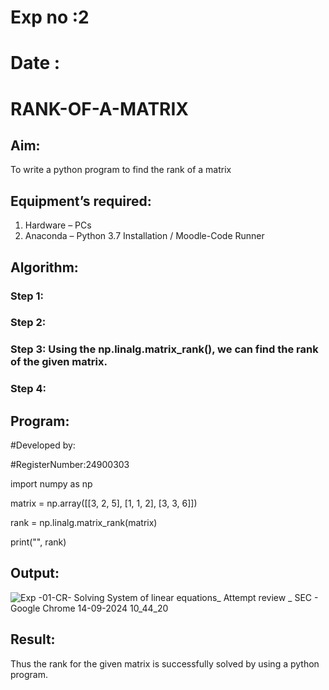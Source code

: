 # Exp no :2
# Date   :
# RANK-OF-A-MATRIX
## Aim:
To write a python program to find the rank of a matrix
## Equipment’s required:
1. 	Hardware – PCs
2. 	Anaconda – Python 3.7 Installation / Moodle-Code Runner
## Algorithm:
### Step 1: 
### Step 2: 
### Step 3: Using the np.linalg.matrix_rank(), we can find the rank of the given matrix.
### Step 4: 
## Program:
#Developed by:

#RegisterNumber:24900303

import numpy as np


matrix = np.array([[3, 2, 5], [1, 1, 2], [3, 3, 6]])

rank = np.linalg.matrix_rank(matrix)

print("", rank)

## Output:
![Exp -01-CR- Solving System of linear equations_ Attempt review _ SEC - Google Chrome 14-09-2024 10_44_20](https://github.com/user-attachments/assets/9b91c7e9-65ba-4085-9a23-fb2861e32872)

## Result:
Thus the rank for the given matrix is successfully solved by  using a python program.

